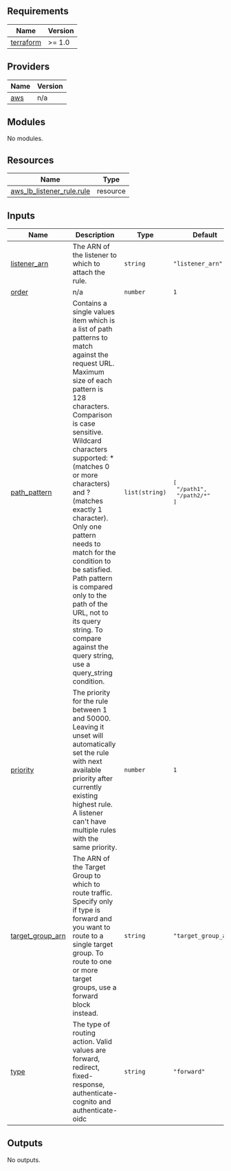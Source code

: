 <!-- BEGIN_TF_DOCS -->
## Requirements

| Name | Version |
|------|---------|
| <a name="requirement_terraform"></a> [terraform](#requirement\_terraform) | >= 1.0 |

## Providers

| Name | Version |
|------|---------|
| <a name="provider_aws"></a> [aws](#provider\_aws) | n/a |

## Modules

No modules.

## Resources

| Name | Type |
|------|------|
| [aws_lb_listener_rule.rule](https://registry.terraform.io/providers/hashicorp/aws/latest/docs/resources/lb_listener_rule) | resource |

## Inputs

| Name | Description | Type | Default | Required |
|------|-------------|------|---------|:--------:|
| <a name="input_listener_arn"></a> [listener\_arn](#input\_listener\_arn) | The ARN of the listener to which to attach the rule. | `string` | `"listener_arn"` | no |
| <a name="input_order"></a> [order](#input\_order) | n/a | `number` | `1` | no |
| <a name="input_path_pattern"></a> [path\_pattern](#input\_path\_pattern) | Contains a single values item which is a list of path patterns to match against the request URL. Maximum size of each pattern is 128 characters. Comparison is case sensitive. Wildcard characters supported: * (matches 0 or more characters) and ? (matches exactly 1 character). Only one pattern needs to match for the condition to be satisfied. Path pattern is compared only to the path of the URL, not to its query string. To compare against the query string, use a query\_string condition. | `list(string)` | <pre>[<br>  "/path1",<br>  "/path2/*"<br>]</pre> | no |
| <a name="input_priority"></a> [priority](#input\_priority) | The priority for the rule between 1 and 50000. Leaving it unset will automatically set the rule with next available priority after currently existing highest rule. A listener can't have multiple rules with the same priority. | `number` | `1` | no |
| <a name="input_target_group_arn"></a> [target\_group\_arn](#input\_target\_group\_arn) | The ARN of the Target Group to which to route traffic. Specify only if type is forward and you want to route to a single target group. To route to one or more target groups, use a forward block instead. | `string` | `"target_group_arn"` | no |
| <a name="input_type"></a> [type](#input\_type) | The type of routing action. Valid values are forward, redirect, fixed-response, authenticate-cognito and authenticate-oidc | `string` | `"forward"` | no |

## Outputs

No outputs.
<!-- END_TF_DOCS -->